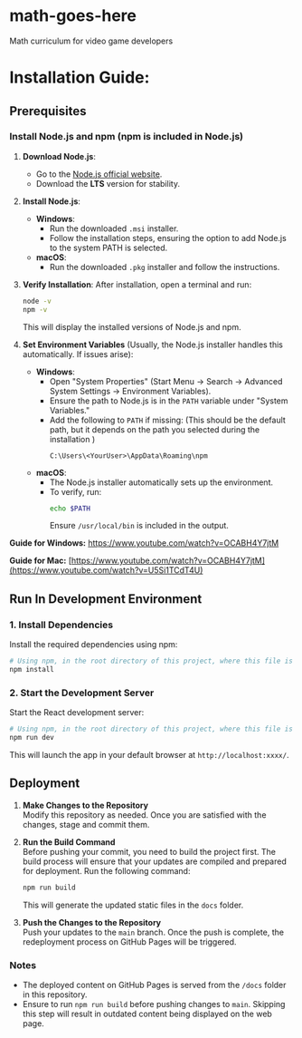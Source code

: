 # math-goes-here
Math curriculum for video game developers


# Installation Guide:


## Prerequisites

### Install Node.js and npm (npm is included in Node.js)


1. **Download Node.js**:
   - Go to the [Node.js official website]([https://nodejs.org/](https://nodejs.org/en/download/prebuilt-installer)).
   - Download the **LTS** version for stability.

2. **Install Node.js**:
   - **Windows**:
     - Run the downloaded `.msi` installer.
     - Follow the installation steps, ensuring the option to add Node.js to the system PATH is selected.
   - **macOS**:
     - Run the downloaded `.pkg` installer and follow the instructions.

3. **Verify Installation**:
   After installation, open a terminal and run:
   ```bash
   node -v
   npm -v
   ```
   This will display the installed versions of Node.js and npm.

4. **Set Environment Variables** (Usually, the Node.js installer handles this automatically. If issues arise):
   - **Windows**:
     - Open "System Properties" (Start Menu → Search → Advanced System Settings → Environment Variables).
     - Ensure the path to Node.js is in the `PATH` variable under "System Variables."
     - Add the following to `PATH` if missing: (This should be the default path, but it depends on the path you selected during the installation )
       ```plaintext
       C:\Users\<YourUser>\AppData\Roaming\npm
       ```
   - **macOS**:
     - The Node.js installer automatically sets up the environment.
     - To verify, run:
       ```bash
       echo $PATH
       ```
       Ensure `/usr/local/bin` is included in the output.

**Guide for Windows:** https://www.youtube.com/watch?v=OCABH4Y7jtM

**Guide for Mac:** [https://www.youtube.com/watch?v=OCABH4Y7jtM](https://www.youtube.com/watch?v=U5Si1TCdT4U)



## Run In Development Environment

### 1. Install Dependencies
Install the required dependencies using npm:
```bash
# Using npm, in the root directory of this project, where this file is located
npm install
```

### 2. Start the Development Server
Start the React development server:
```bash
# Using npm, in the root directory of this project, where this file is located
npm run dev
```

This will launch the app in your default browser at `http://localhost:xxxx/`.

## Deployment
1. **Make Changes to the Repository**  
   Modify this repository as needed. Once you are satisfied with the changes, stage and commit them.

2. **Run the Build Command**  
   Before pushing your commit, you need to build the project first. The build process will ensure that your updates are compiled and prepared for deployment.
   Run the following command:
   ```bash
   npm run build
   ```
   This will generate the updated static files in the `docs` folder.

3. **Push the Changes to the Repository**  
   Push your updates to the `main` branch. Once the push is complete, the redeployment process on GitHub Pages will be triggered.

### Notes
- The deployed content on GitHub Pages is served from the `/docs` folder in this repository.
- Ensure to run `npm run build` before pushing changes to `main`. Skipping this step will result in outdated content being displayed on the web page.

